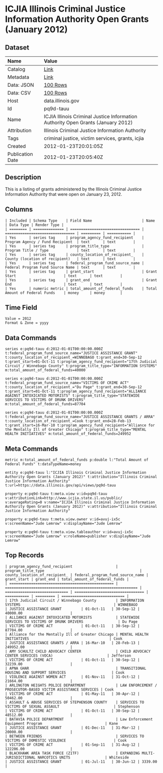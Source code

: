 # ICJIA Illinois Criminal Justice Information Authority Open Grants (January 2012)

## Dataset

| Name | Value |
| :--- | :---- |
| Catalog | [Link](https://catalog.data.gov/dataset/icjia-illinois-criminal-justice-information-authority-open-grants-january-2012-c4760) |
| Metadata | [Link](https://data.illinois.gov/api/views/pq9d-tauu) |
| Data: JSON | [100 Rows](https://data.illinois.gov/api/views/pq9d-tauu/rows.json?max_rows=100) |
| Data: CSV | [100 Rows](https://data.illinois.gov/api/views/pq9d-tauu/rows.csv?max_rows=100) |
| Host | data.illinois.gov |
| Id | pq9d-tauu |
| Name | ICJIA Illinois Criminal Justice Information Authority Open Grants (January 2012) |
| Attribution | Illinois Criminal Justice Information Authority |
| Tags | criminal justice, victim services, grants, icjia |
| Created | 2012-01-23T20:01:05Z |
| Publication Date | 2012-01-23T20:05:40Z |

## Description

This is a listing of grants administered by the Illinois Criminal Justice Information Authority that were open on January 23, 2012.

## Columns

```ls
| Included | Schema Type    | Field Name                       | Name                             | Data Type | Render Type |
| ======== | ============== | ================================ | ================================ | ========= | =========== |
| Yes      | series tag     | program_agency_fund_recipient    | Program Agency / Fund Recipient  | text      | text        |
| Yes      | series tag     | program_title_type               | Program Title / Type             | text      | text        |
| Yes      | series tag     | county_location_of_recipient_    | County (location of recipient)   | text      | text        |
| Yes      | series tag     | federal_program_fund_source_name | Federal Program Fund Source Name | text      | text        |
| Yes      | series tag     | grant_start                      | Grant Start                      | text      | text        |
| Yes      | series tag     | grant_end                        | Grant End                        | text      | text        |
| Yes      | numeric metric | total_amount_of_federal_funds    | Total Amount of Federal Funds    | money     | money       |
```

## Time Field

```ls
Value = 2012
Format & Zone = yyyy
```

## Data Commands

```ls
series e:pq9d-tauu d:2012-01-01T00:00:00.000Z t:federal_program_fund_source_name="JUSTICE ASSISTANCE GRANT" t:county_location_of_recipient_=WINNEBAGO t:grant_end=30-Sep-12 t:grant_start=01-Oct-11 t:program_agency_fund_recipient="17th Judicial Circuit / Winnebago County" t:program_title_type="INFORMATION SYSTEMS" m:total_amount_of_federal_funds=40000

series e:pq9d-tauu d:2012-01-01T00:00:00.000Z t:federal_program_fund_source_name="VICTIMS OF CRIME ACT" t:county_location_of_recipient_="Du Page" t:grant_end=30-Sep-12 t:grant_start=01-Oct-11 t:program_agency_fund_recipient="ALLIANCE AGAINST INTOXICATED MOTORISTS" t:program_title_type="STATEWIDE SERVICES TO VICTIMS OF DRUNK DRIVERS" m:total_amount_of_federal_funds=87704

series e:pq9d-tauu d:2012-01-01T00:00:00.000Z t:federal_program_fund_source_name="JUSTICE ASSISTANCE GRANTS / ARRA" t:county_location_of_recipient_=Cook t:grant_end=28-Feb-13 t:grant_start=16-Mar-10 t:program_agency_fund_recipient="Alliance for the Mentally Ill of Greater Chicago" t:program_title_type="MENTAL HEALTH INITIATIVES" m:total_amount_of_federal_funds=249952
```

## Meta Commands

```ls
metric m:total_amount_of_federal_funds p:double l:"Total Amount of Federal Funds" t:dataTypeName=money

entity e:pq9d-tauu l:"ICJIA Illinois Criminal Justice Information Authority Open Grants (January 2012)" t:attribution="Illinois Criminal Justice Information Authority" t:url=https://data.illinois.gov/api/views/pq9d-tauu

property e:pq9d-tauu t:meta.view v:id=pq9d-tauu v:attributionLink=http://www.icjia.state.il.us/public/ v:averageRating=0 v:name="ICJIA Illinois Criminal Justice Information Authority Open Grants (January 2012)" v:attribution="Illinois Criminal Justice Information Authority"

property e:pq9d-tauu t:meta.view.owner v:id=avuj-ix5c v:screenName="Jude Lemrow" v:displayName="Jude Lemrow"

property e:pq9d-tauu t:meta.view.tableauthor v:id=avuj-ix5c v:screenName="Jude Lemrow" v:roleName=publisher v:displayName="Jude Lemrow"
```

## Top Records

```ls
| program_agency_fund_recipient                    | program_title_type                                            | county_location_of_recipient_ | federal_program_fund_source_name | grant_start | grant_end | total_amount_of_federal_funds | 
| ================================================ | ============================================================= | ============================= | ================================ | =========== | ========= | ============================= | 
| 17th Judicial Circuit / Winnebago County         | INFORMATION SYSTEMS                                           | WINNEBAGO                     | JUSTICE ASSISTANCE GRANT         | 01-Oct-11   | 30-Sep-12 | 40000.00                      | 
| ALLIANCE AGAINST INTOXICATED MOTORISTS           | STATEWIDE SERVICES TO VICTIMS OF DRUNK DRIVERS                | Du Page                       | VICTIMS OF CRIME ACT             | 01-Oct-11   | 30-Sep-12 | 87704.00                      | 
| Alliance for the Mentally Ill of Greater Chicago | MENTAL HEALTH INITIATIVES                                     | Cook                          | JUSTICE ASSISTANCE GRANTS / ARRA | 16-Mar-10   | 28-Feb-13 | 249952.00                     | 
| AMY SCHULTZ CHILD ADVOCACY CENTER                | CHILD ADVOCACY CENTER SERVICES (VOCA)                         | Jefferson                     | VICTIMS OF CRIME ACT             | 01-Oct-11   | 30-Sep-12 | 32239.00                      | 
| APNA GHAR                                        | TRANSITIONAL HOUSING AND SUPPORT SERVICES                     | Cook                          | VIOLENCE AGAINST WOMEN ACT       | 01-Nov-11   | 31-Oct-12 | 21664.00                      | 
| ARLINGTON HEIGHTS POLICE DEPARTMENT              | LAW ENFORCEMENT / PROSECUTOR-BASED VICTIM ASSISTANCE SERVICES | Cook                          | VICTIMS OF CRIME ACT             | 01-May-11   | 30-Apr-12 | 50462.00                      | 
| ASSAULT & ABUSE SERVICES OF STEPHENSON COUNTY    | SERVICES TO VICTIMS OF SEXUAL ASSAULT                         | Stephenson                    | VICTIMS OF CRIME ACT             | 01-Oct-11   | 30-Sep-12 | 48512.00                      | 
| BATAVIA POLICE DEPARTMENT                        | Law Enforcement Equipment Program                             | Kane                          | JUSTICE ASSISTANCE GRANT         | 01-Dec-11   | 31-Mar-12 | 20000.00                      | 
| BETWEEN FRIENDS                                  | SERVICES TO VICTIMS OF DOMESTIC VIOLENCE                      | Cook                          | VICTIMS OF CRIME ACT             | 01-Sep-11   | 31-Aug-12 | 122206.00                     | 
| BLACKHAWK AREA TASK FORCE (Z1TF)                 | EXPANDING MULTI-JURISDICTIONAL NARCOTICS UNITS                | Whiteside                     | JUSTICE ASSISTANCE GRANT         | 01-Jul-11   | 30-Jun-12 | 3339.00                       | 
```